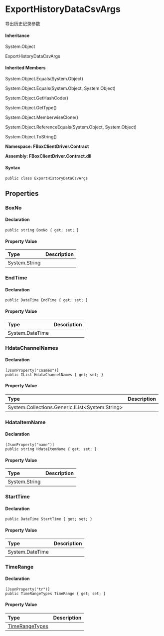 # ExportHistoryDataCsvArgs

导出历史记录参数

#### Inheritance

System.Object

ExportHistoryDataCsvArgs

#### Inherited Members

System.Object.Equals\(System.Object\)

System.Object.Equals\(System.Object, System.Object\)

System.Object.GetHashCode\(\)

System.Object.GetType\(\)

System.Object.MemberwiseClone\(\)

System.Object.ReferenceEquals\(System.Object, System.Object\)

System.Object.ToString\(\)

**Namespace: FBoxClientDriver.Contract**

**Assembly: FBoxClientDriver.Contract.dll**

#### Syntax <a id="FBoxClientDriver_Contract_ExportHistoryDataCsvArgs_syntax"></a>

```text
public class ExportHistoryDataCsvArgs
```

## Properties <a id="properties"></a>

### BoxNo <a id="FBoxClientDriver_Contract_ExportHistoryDataCsvArgs_BoxNo"></a>

#### Declaration

```text
public string BoxNo { get; set; }
```

#### Property Value

| Type | Description |
| :--- | :--- |
| System.String |  |

### EndTime <a id="FBoxClientDriver_Contract_ExportHistoryDataCsvArgs_EndTime"></a>

#### Declaration

```text
public DateTime EndTime { get; set; }
```

#### Property Value

| Type | Description |
| :--- | :--- |
| System.DateTime |  |

### HdataChannelNames <a id="FBoxClientDriver_Contract_ExportHistoryDataCsvArgs_HdataChannelNames"></a>

#### Declaration

```text
[JsonProperty("cnames")]
public IList HdataChannelNames { get; set; }
```

#### Property Value

| Type | Description |
| :--- | :--- |
| System.Collections.Generic.IList&lt;System.String&gt; |  |

### HdataItemName <a id="FBoxClientDriver_Contract_ExportHistoryDataCsvArgs_HdataItemName"></a>

#### Declaration

```text
[JsonProperty("name")]
public string HdataItemName { get; set; }
```

#### Property Value

| Type | Description |
| :--- | :--- |
| System.String |  |

### StartTime <a id="FBoxClientDriver_Contract_ExportHistoryDataCsvArgs_StartTime"></a>

#### Declaration

```text
public DateTime StartTime { get; set; }
```

#### Property Value

| Type | Description |
| :--- | :--- |
| System.DateTime |  |

### TimeRange <a id="FBoxClientDriver_Contract_ExportHistoryDataCsvArgs_TimeRange"></a>

#### Declaration

```text
[JsonProperty("tr")]
public TimeRangeTypes TimeRange { get; set; }
```

#### Property Value

| Type | Description |
| :--- | :--- |
| [TimeRangeTypes](https://docs.flexem.net/fbox/zh-cn/sdk/FBoxClientDriver.Contract.TimeRangeTypes.html) |  |

